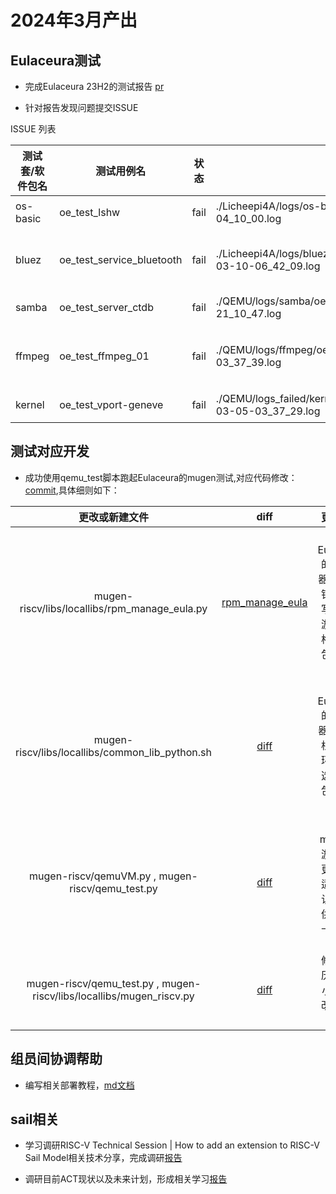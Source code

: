 # 2024年3月产出

## Eulaceura测试

- 完成Eulaceura 23H2的测试报告 [pr](https://gitee.com/yunxiangluo/eulaceura-test/pulls/5)

- 针对报告发现问题提交ISSUE

ISSUE 列表

| 测试套/软件包名    | 测试用例名                       | 状态 | 日志文件                                                     | 原因                                                         | ISSUE                                                       |
| ------------------ | -------------------------------- | ---- | ------------------------------------------------------------ | ------------------------------------------------------------ | ----------------------------------------------------------- |
| os-basic | oe_test_lshw | fail | ./Licheepi4A/logs/os-basic/oe_test_lshw/2024-03-11-04_10_00.log | lshw存在缺陷 | [I98R01](https://gitee.com/eulaceura/Tracker/issues/I98R01) |
| bluez | oe_test_service_bluetooth | fail  |  ./Licheepi4A/logs/bluez/oe_test_service_bluetooth/2024-03-10-06_42_09.log | bluetooth模块未在内核中找到 | [I98RY2](https://gitee.com/eulaceura/Tracker/issues/I98RY2) |
| samba | oe_test_server_ctdb | fail | ./QEMU/logs/samba/oe_test_service_ctdb/2024-03-05-21_10_47.log | ctdb无法正常启动 | [I98SB6](https://gitee.com/eulaceura/Tracker/issues/I98SB6) |
| ffmpeg | oe_test_ffmpeg_01 | fail | ./QEMU/logs/ffmpeg/oe_test_ffmpeg_01/2024-03-06-03_37_39.log | ffmpeg存在问题，播放后返回值为1 | [I98SIG](https://gitee.com/eulaceura/Tracker/issues/I98SIG) |
| kernel | oe_test_vport-geneve | fail | ./QEMU/logs_failed/kernel/oe_test_vport-geneve/2024-03-05-03_37_29.log | 内核模块缺失 | [I98SJD](https://gitee.com/eulaceura/Tracker/issues/I98SJD) |

## 测试对应开发

- 成功使用qemu_test脚本跑起Eulaceura的mugen测试,对应代码修改：[commit](https://github.com/KotorinMinami/mugen-riscv/commit/711ab1e25e063f64471e2bd856bfa520acfd9a92),具体细则如下：

| 更改或新建文件 | diff | 更改原因 |
| :---: | :---: | :---: |
| mugen-riscv/libs/locallibs/rpm_manage_eula.py | [rpm_manage_eula](https://github.com/KotorinMinami/mugen-riscv/blob/qemu/libs/locallibs/rpm_manage_eula.py) | 针对Eulaceura的包管理器zypper,针对性编写符合上游编写风格规范的包管理模块 |
| mugen-riscv/libs/locallibs/common_lib_python.sh | [diff](https://github.com/KotorinMinami/mugen-riscv/commit/711ab1e25e063f64471e2bd856bfa520acfd9a92#diff-194de78ff4917dc805f98596bfb73fc3f9007db09e890ea5462e044f15175a19) | 针对Eulaceura的包管理器zypper,根据所处环境自动选择对应包管理脚本 |
| mugen-riscv/qemuVM.py , mugen-riscv/qemu_test.py | [diff](https://github.com/KotorinMinami/mugen-riscv/commit/711ab1e25e063f64471e2bd856bfa520acfd9a92#diff-940f1e9d802bfbce0252abfae0e1403bea70bb2d34bf610522ce23ac0fff2706) | 对于mugen上游做出的更新进行适配，默认配置可供测试网卡并分配IP |
| mugen-riscv/qemu_test.py , mugen-riscv/libs/locallibs/mugen_riscv.py | [diff](https://github.com/KotorinMinami/mugen-riscv/commit/711ab1e25e063f64471e2bd856bfa520acfd9a92#diff-56a86f9f01cddc9f2e16d54f11d84ca40ff7ed5f73a281c9e624d27fb750e18e) | 修复之前历史遗留小bug，改进代码结构 |


## 组员间协调帮助

- 编写相关部署教程，[md文档](https://github.com/KotorinMinami/plct-working/blob/main/Eulaceura/qemu_mugen.md)

## sail相关

- 学习调研RISC-V Technical Session | How to add an extension to RISC-V Sail Model相关技术分享，完成调研[报告](https://github.com/KotorinMinami/plct-working/blob/main/sail-riscv/contribute_to_sail.md)

- 调研目前ACT现状以及未来计划，形成相关学习[报告](https://github.com/KotorinMinami/plct-working/blob/main/sail-riscv/ACT_probrem.md)